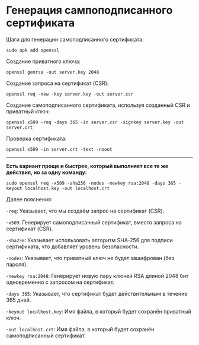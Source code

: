 # Генерация сампоподписанного сертификата 

Шаги для генерации самоподписанного сертификата:
```
sudo apk add openssl
```
Создание приватного ключа:
```
openssl genrsa -out server.key 2048
```
Создание запроса на сертификат (CSR):
```
openssl req -new -key server.key -out server.csr
```
Создание самоподписанного сертификата, используя созданный CSR и приватный ключ:
```
openssl x509 -req -days 365 -in server.csr -signkey server.key -out server.crt
```
Проверка сертификата:
```
openssl x509 -in server.crt -text -noout
```
---
**Есть вариант проще и быстрее, который выполняет все те же действия, но за одну команду:**
```
sudo openssl req -x509 -sha256 -nodes -newkey rsa:2048 -days 365 -keyout localhost.key -out localhost.crt
```
Далее пояснения:

-`req`: Указывает, что мы создаём запрос на сертификат (CSR).

-`x509`: Генерирует самоподписанный сертификат, вместо запроса на сертификат (CSR).

-`sha256`: Указывает использовать алгоритм SHA-256 для подписи сертификата, что добавляет уровень безопасности.

-`nodes`: Указывает, что приватный ключ не будет зашифрован (без пароля).

-`newkey rsa:2048`: Генерирует новую пару ключей RSA длиной 2048 бит одновременно с запросом на сертификат.

-`days 365`: Указывает, что сертификат будет действительным в течение 365 дней.

-`keyout localhost.key`: Имя файла, в который будет сохранён приватный ключ.

-`out localhost.crt`: Имя файла, в который будет сохранён самоподписанный сертификат.
